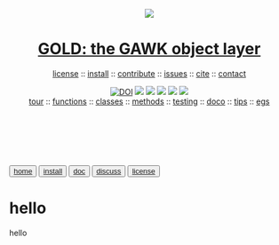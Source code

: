 <a name=top><p align=center><img src="https://github.com/timm/gold/blob/master/etc/img/coins.png"></p>
<h1 align=center><a href="/README.md#top">GOLD: the GAWK object layer</a></h1> 
<p align=center><a
href="https://github.com/timm/gold/blob/master/LICENSE.md#top">license</a> :: <a
href="https://github.com/timm/gold/blob/master/INSTALL.md#top">install</a> :: <a
href="https://github.com/timm/gold/blob/master/CODE_OF_CONDUCT.md#top">contribute</a> :: <a
href="https://github.com/timm/gold/issues">issues</a> :: <a
href="https://github.com/timm/gold/blob/master/CITATION.md#top">cite</a> :: <a
href="https://github.com/timm/gold/blob/master/CONTACT.md#top">contact</a></p><p align=center><a 
href="https://doi.org/10.5281/zenodo.3841466"><img 
src="https://zenodo.org/badge/DOI/10.5281/zenodo.3841466.svg" alt="DOI"></a>
<img src="https://img.shields.io/badge/license-mit-red">   
<img src="https://img.shields.io/badge/language-gawk-orange">    
<img src="https://img.shields.io/badge/purpose-ai,se-blueviolet">
<img src="https://img.shields.io/badge/platform-mac,*nux-informational">
<a href="https://travis-ci.org/github/timm/gold"><img 
src="https://travis-ci.org/timm/gold.svg?branch=master"></a><br> <a
href="https://github.com/timm/gold/blob/master/doc/01tour.md#top">tour</a> :: <a
href="https://github.com/timm/gold/blob/master/doc/02functions.md#top">functions</a> :: <a
href="https://github.com/timm/gold/blob/master/doc/03classes.md#top">classes</a> :: <a
href="https://github.com/timm/gold/blob/master/doc/04methods.md#top">methods</a> :: <a
href="https://github.com/timm/gold/blob/master/doc/05testing.md#top">testing</a> :: <a
href="https://github.com/timm/gold/doc/06doco.md#top">doco</a> :: <a
href="https://github.com/timm/gold/blob/master/doc/07tips.md#top">tips</a> :: <a
href="https://github.com/timm/gold/blob/master/doc/08examples.md#top">egs</a></p><br clear=all>


</p><br clear=all>

</p><br clear=all>

<button class="button button1"><a href="/gold/index">home</a></button>   <button class="button button2"><a href="/gold/INSTALL">install</a></button>   <button class="button button1"><a href="/gold/ABOUT">doc</a></button>   <button class="button button2"><a href="http://github.com/timm/gold/issues">discuss</a></button>    <button class="button button1"><a href="/gold/LICENSE">license</a></button> <br />

# hello

hello

